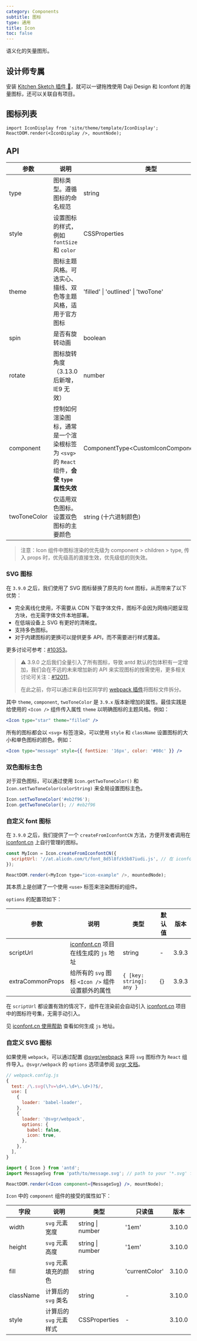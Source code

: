 ```yaml
---
category: Components
subtitle: 图标
type: 通用
title: Icon
toc: false
---
```


语义化的矢量图形。

## 设计师专属

安装 [Kitchen Sketch 插件 💎](https://kitchen.alipay.com)，就可以一键拖拽使用 Daji Design 和 Iconfont 的海量图标，还可以关联自有项目。

## 图标列表

```__react
import IconDisplay from 'site/theme/template/IconDisplay';
ReactDOM.render(<IconDisplay />, mountNode);
```

## API

| 参数 | 说明 | 类型 | 默认值 | 版本 |
| --- | --- | --- | --- | --- |
| type | 图标类型。遵循图标的命名规范 | string | - |  |
| style | 设置图标的样式，例如 `fontSize` 和 `color` | CSSProperties | - |  |
| theme | 图标主题风格。可选实心、描线、双色等主题风格，适用于官方图标 | 'filled' \| 'outlined' \| 'twoTone' | 'outlined' | 3.9.0 |
| spin | 是否有旋转动画 | boolean | false |  |
| rotate | 图标旋转角度（3.13.0 后新增，IE9 无效） | number | - | 3.13.0 |
| component | 控制如何渲染图标，通常是一个渲染根标签为 `<svg>` 的 `React` 组件，**会使 `type` 属性失效** | ComponentType<CustomIconComponentProps\> | - | 3.9.0 |
| twoToneColor | 仅适用双色图标。设置双色图标的主要颜色 | string (十六进制颜色) | - | 3.9.0 |

> 注意：Icon 组件中图标渲染的优先级为 component > children > type, 传入 props 时，优先级高的直接生效，优先级低的则失效。

### SVG 图标

在 `3.9.0` 之后，我们使用了 SVG 图标替换了原先的 font 图标，从而带来了以下优势：

- 完全离线化使用，不需要从 CDN 下载字体文件，图标不会因为网络问题呈现方块，也无需字体文件本地部署。
- 在低端设备上 SVG 有更好的清晰度。
- 支持多色图标。
- 对于内建图标的更换可以提供更多 API，而不需要进行样式覆盖。

更多讨论可参考：[#10353](https://github.com/wsdo/daji/issues/10353)。

> ⚠️ 3.9.0 之后我们全量引入了所有图标，导致 antd 默认的包体积有一定增加，我们会在不远的未来增加新的 API 来实现图标的按需使用，更多相关讨论可关注：[#12011](https://github.com/wsdo/daji/issues/12011)。
>
> 在此之前，你可以通过来自社区同学的 [webpack 插件](https://github.com/Beven91/webpack-ant-icon-loader)将图标文件拆分。

其中 `theme`, `component`, `twoToneColor` 是 `3.9.x` 版本新增加的属性。最佳实践是给使用的 `<Icon />` 组件传入属性 `theme` 以明确图标的主题风格。例如：

```jsx
<Icon type="star" theme="filled" />
```

所有的图标都会以 `<svg>` 标签渲染，可以使用 `style` 和 `className` 设置图标的大小和单色图标的颜色。例如：

```jsx
<Icon type="message" style={{ fontSize: '16px', color: '#08c' }} />
```

### 双色图标主色

对于双色图标，可以通过使用 `Icon.getTwoToneColor()` 和 `Icon.setTwoToneColor(colorString)` 来全局设置图标主色。

```jsx
Icon.setTwoToneColor('#eb2f96');
Icon.getTwoToneColor(); // #eb2f96
```

### 自定义 font 图标

在 `3.9.0` 之后，我们提供了一个 `createFromIconfontCN` 方法，方便开发者调用在 [iconfont.cn](http://iconfont.cn/) 上自行管理的图标。

```js
const MyIcon = Icon.createFromIconfontCN({
  scriptUrl: '//at.alicdn.com/t/font_8d5l8fzk5b87iudi.js', // 在 iconfont.cn 上生成
});

ReactDOM.render(<MyIcon type="icon-example" />, mountedNode);
```

其本质上是创建了一个使用 `<use>` 标签来渲染图标的组件。

`options` 的配置项如下：

| 参数 | 说明 | 类型 | 默认值 | 版本 |
| --- | --- | --- | --- | --- |
| scriptUrl | [iconfont.cn](http://iconfont.cn/) 项目在线生成的 `js` 地址 | string | - | 3.9.3 |
| extraCommonProps | 给所有的 `svg` 图标 `<Icon />` 组件设置额外的属性 | `{ [key: string]: any }` | {} | 3.9.3 |

在 `scriptUrl` 都设置有效的情况下，组件在渲染前会自动引入 [iconfont.cn](http://iconfont.cn/) 项目中的图标符号集，无需手动引入。

见 [iconfont.cn 使用帮助](http://iconfont.cn/help/detail?spm=a313x.7781069.1998910419.15&helptype=code) 查看如何生成 `js` 地址。

### 自定义 SVG 图标

如果使用 `webpack`，可以通过配置 [@svgr/webpack](https://www.npmjs.com/package/@svgr/webpack) 来将 `svg` 图标作为 `React` 组件导入。`@svgr/webpack` 的 `options` 选项请参阅 [svgr 文档](https://github.com/smooth-code/svgr#options)。

```js
// webpack.config.js
{
  test: /\.svg(\?v=\d+\.\d+\.\d+)?$/,
  use: [
    {
      loader: 'babel-loader',
    },
    {
      loader: '@svgr/webpack',
      options: {
        babel: false,
        icon: true,
      },
    },
  ],
}
```

```jsx
import { Icon } from 'antd';
import MessageSvg from 'path/to/message.svg'; // path to your '*.svg' file.

ReactDOM.render(<Icon component={MessageSvg} />, mountNode);
```

`Icon` 中的 `component` 组件的接受的属性如下：

| 字段      | 说明                    | 类型             | 只读值         | 版本   |
| --------- | ----------------------- | ---------------- | -------------- | ------ |
| width     | `svg` 元素宽度          | string \| number | '1em'          | 3.10.0 |
| height    | `svg` 元素高度          | string \| number | '1em'          | 3.10.0 |
| fill      | `svg` 元素填充的颜色    | string           | 'currentColor' | 3.10.0 |
| className | 计算后的 `svg` 类名     | string           | -              | 3.10.0 |
| style     | 计算后的 `svg` 元素样式 | CSSProperties    | -              | 3.10.0 |

